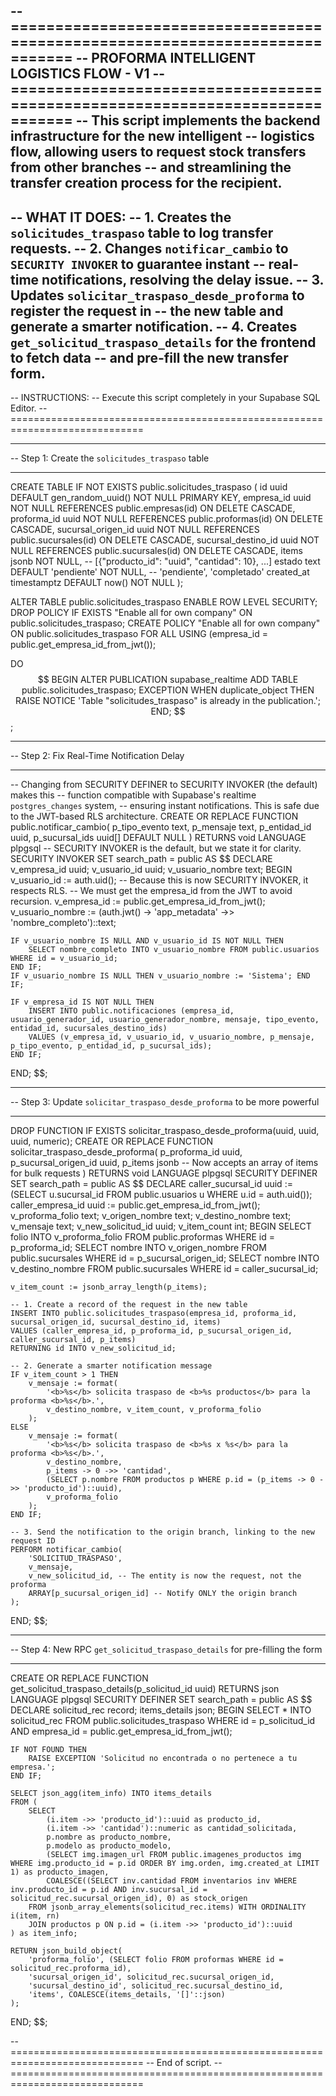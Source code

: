 -- =============================================================================
-- PROFORMA INTELLIGENT LOGISTICS FLOW - V1
-- =============================================================================
-- This script implements the backend infrastructure for the new intelligent
-- logistics flow, allowing users to request stock transfers from other branches
-- and streamlining the transfer creation process for the recipient.
--
-- WHAT IT DOES:
-- 1. Creates the `solicitudes_traspaso` table to log transfer requests.
-- 2. Changes `notificar_cambio` to `SECURITY INVOKER` to guarantee instant
--    real-time notifications, resolving the delay issue.
-- 3. Updates `solicitar_traspaso_desde_proforma` to register the request in
--    the new table and generate a smarter notification.
-- 4. Creates `get_solicitud_traspaso_details` for the frontend to fetch data
--    and pre-fill the new transfer form.
--
-- INSTRUCTIONS:
-- Execute this script completely in your Supabase SQL Editor.
-- =============================================================================

-- -----------------------------------------------------------------------------
-- Step 1: Create the `solicitudes_traspaso` table
-- -----------------------------------------------------------------------------
CREATE TABLE IF NOT EXISTS public.solicitudes_traspaso (
    id uuid DEFAULT gen_random_uuid() NOT NULL PRIMARY KEY,
    empresa_id uuid NOT NULL REFERENCES public.empresas(id) ON DELETE CASCADE,
    proforma_id uuid NOT NULL REFERENCES public.proformas(id) ON DELETE CASCADE,
    sucursal_origen_id uuid NOT NULL REFERENCES public.sucursales(id) ON DELETE CASCADE,
    sucursal_destino_id uuid NOT NULL REFERENCES public.sucursales(id) ON DELETE CASCADE,
    items jsonb NOT NULL, -- [{"producto_id": "uuid", "cantidad": 10}, ...]
    estado text DEFAULT 'pendiente' NOT NULL, -- 'pendiente', 'completado'
    created_at timestamptz DEFAULT now() NOT NULL
);

ALTER TABLE public.solicitudes_traspaso ENABLE ROW LEVEL SECURITY;
DROP POLICY IF EXISTS "Enable all for own company" ON public.solicitudes_traspaso;
CREATE POLICY "Enable all for own company" ON public.solicitudes_traspaso
FOR ALL USING (empresa_id = public.get_empresa_id_from_jwt());

DO $$
BEGIN
    ALTER PUBLICATION supabase_realtime ADD TABLE public.solicitudes_traspaso;
EXCEPTION
    WHEN duplicate_object THEN
        RAISE NOTICE 'Table "solicitudes_traspaso" is already in the publication.';
END;
$$;


-- -----------------------------------------------------------------------------
-- Step 2: Fix Real-Time Notification Delay
-- -----------------------------------------------------------------------------
-- Changing from SECURITY DEFINER to SECURITY INVOKER (the default) makes this
-- function compatible with Supabase's realtime `postgres_changes` system,
-- ensuring instant notifications. This is safe due to the JWT-based RLS architecture.
CREATE OR REPLACE FUNCTION public.notificar_cambio(
    p_tipo_evento text,
    p_mensaje text,
    p_entidad_id uuid,
    p_sucursal_ids uuid[] DEFAULT NULL
)
RETURNS void
LANGUAGE plpgsql
-- SECURITY INVOKER is the default, but we state it for clarity.
SECURITY INVOKER
SET search_path = public
AS $$
DECLARE
    v_empresa_id uuid;
    v_usuario_id uuid;
    v_usuario_nombre text;
BEGIN
    v_usuario_id := auth.uid();
    -- Because this is now SECURITY INVOKER, it respects RLS.
    -- We must get the empresa_id from the JWT to avoid recursion.
    v_empresa_id := public.get_empresa_id_from_jwt();
    v_usuario_nombre := (auth.jwt() -> 'app_metadata' ->> 'nombre_completo')::text;

    IF v_usuario_nombre IS NULL AND v_usuario_id IS NOT NULL THEN
        SELECT nombre_completo INTO v_usuario_nombre FROM public.usuarios WHERE id = v_usuario_id;
    END IF;
    IF v_usuario_nombre IS NULL THEN v_usuario_nombre := 'Sistema'; END IF;

    IF v_empresa_id IS NOT NULL THEN
        INSERT INTO public.notificaciones (empresa_id, usuario_generador_id, usuario_generador_nombre, mensaje, tipo_evento, entidad_id, sucursales_destino_ids)
        VALUES (v_empresa_id, v_usuario_id, v_usuario_nombre, p_mensaje, p_tipo_evento, p_entidad_id, p_sucursal_ids);
    END IF;
END;
$$;


-- -----------------------------------------------------------------------------
-- Step 3: Update `solicitar_traspaso_desde_proforma` to be more powerful
-- -----------------------------------------------------------------------------
DROP FUNCTION IF EXISTS solicitar_traspaso_desde_proforma(uuid, uuid, uuid, numeric);
CREATE OR REPLACE FUNCTION solicitar_traspaso_desde_proforma(
    p_proforma_id uuid,
    p_sucursal_origen_id uuid,
    p_items jsonb -- Now accepts an array of items for bulk requests
)
RETURNS void
LANGUAGE plpgsql
SECURITY DEFINER
SET search_path = public
AS $$
DECLARE
    caller_sucursal_id uuid := (SELECT u.sucursal_id FROM public.usuarios u WHERE u.id = auth.uid());
    caller_empresa_id uuid := public.get_empresa_id_from_jwt();
    v_proforma_folio text;
    v_origen_nombre text;
    v_destino_nombre text;
    v_mensaje text;
    v_new_solicitud_id uuid;
    v_item_count int;
BEGIN
    SELECT folio INTO v_proforma_folio FROM public.proformas WHERE id = p_proforma_id;
    SELECT nombre INTO v_origen_nombre FROM public.sucursales WHERE id = p_sucursal_origen_id;
    SELECT nombre INTO v_destino_nombre FROM public.sucursales WHERE id = caller_sucursal_id;
    
    v_item_count := jsonb_array_length(p_items);

    -- 1. Create a record of the request in the new table
    INSERT INTO public.solicitudes_traspaso(empresa_id, proforma_id, sucursal_origen_id, sucursal_destino_id, items)
    VALUES (caller_empresa_id, p_proforma_id, p_sucursal_origen_id, caller_sucursal_id, p_items)
    RETURNING id INTO v_new_solicitud_id;

    -- 2. Generate a smarter notification message
    IF v_item_count > 1 THEN
        v_mensaje := format(
            '<b>%s</b> solicita traspaso de <b>%s productos</b> para la proforma <b>%s</b>.',
            v_destino_nombre, v_item_count, v_proforma_folio
        );
    ELSE
        v_mensaje := format(
            '<b>%s</b> solicita traspaso de <b>%s x %s</b> para la proforma <b>%s</b>.',
            v_destino_nombre,
            p_items -> 0 ->> 'cantidad',
            (SELECT p.nombre FROM productos p WHERE p.id = (p_items -> 0 ->> 'producto_id')::uuid),
            v_proforma_folio
        );
    END IF;
    
    -- 3. Send the notification to the origin branch, linking to the new request ID
    PERFORM notificar_cambio(
        'SOLICITUD_TRASPASO',
        v_mensaje,
        v_new_solicitud_id, -- The entity is now the request, not the proforma
        ARRAY[p_sucursal_origen_id] -- Notify ONLY the origin branch
    );
END;
$$;


-- -----------------------------------------------------------------------------
-- Step 4: New RPC `get_solicitud_traspaso_details` for pre-filling the form
-- -----------------------------------------------------------------------------
CREATE OR REPLACE FUNCTION get_solicitud_traspaso_details(p_solicitud_id uuid)
RETURNS json
LANGUAGE plpgsql
SECURITY DEFINER
SET search_path = public
AS $$
DECLARE
    solicitud_rec record;
    items_details json;
BEGIN
    SELECT * INTO solicitud_rec FROM public.solicitudes_traspaso
    WHERE id = p_solicitud_id AND empresa_id = public.get_empresa_id_from_jwt();

    IF NOT FOUND THEN
        RAISE EXCEPTION 'Solicitud no encontrada o no pertenece a tu empresa.';
    END IF;

    SELECT json_agg(item_info) INTO items_details
    FROM (
        SELECT
            (i.item ->> 'producto_id')::uuid as producto_id,
            (i.item ->> 'cantidad')::numeric as cantidad_solicitada,
            p.nombre as producto_nombre,
            p.modelo as producto_modelo,
            (SELECT img.imagen_url FROM public.imagenes_productos img WHERE img.producto_id = p.id ORDER BY img.orden, img.created_at LIMIT 1) as producto_imagen,
            COALESCE((SELECT inv.cantidad FROM inventarios inv WHERE inv.producto_id = p.id AND inv.sucursal_id = solicitud_rec.sucursal_origen_id), 0) as stock_origen
        FROM jsonb_array_elements(solicitud_rec.items) WITH ORDINALITY i(item, rn)
        JOIN productos p ON p.id = (i.item ->> 'producto_id')::uuid
    ) as item_info;

    RETURN json_build_object(
        'proforma_folio', (SELECT folio FROM proformas WHERE id = solicitud_rec.proforma_id),
        'sucursal_origen_id', solicitud_rec.sucursal_origen_id,
        'sucursal_destino_id', solicitud_rec.sucursal_destino_id,
        'items', COALESCE(items_details, '[]'::json)
    );
END;
$$;


-- =============================================================================
-- End of script.
-- =============================================================================